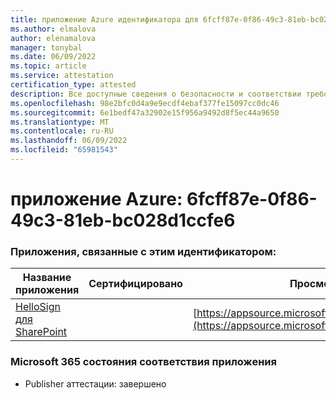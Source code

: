 ```yaml
---
title: приложение Azure идентификатора для 6fcff87e-0f86-49c3-81eb-bc028d1ccfe6
ms.author: elmalova
author: elenamalova
manager: tonybal
ms.date: 06/09/2022
ms.topic: article
ms.service: attestation
certification_type: attested
description: Все доступные сведения о безопасности и соответствии требованиям для 6fcff87e-0f86-49c3-81eb-bc028d1ccfe6.
ms.openlocfilehash: 98e2bfc0d4a9e9ecdf4ebaf377fe15097cc0dc46
ms.sourcegitcommit: 6e1bedf47a32902e15f956a9492d8f5ec44a9650
ms.translationtype: MT
ms.contentlocale: ru-RU
ms.lasthandoff: 06/09/2022
ms.locfileid: "65981543"
---
```

# <a name="azure-app-id-6fcff87e-0f86-49c3-81eb-bc028d1ccfe6"></a>приложение Azure: 6fcff87e-0f86-49c3-81eb-bc028d1ccfe6


### <a name="apps-associated-with-this-id"></a>Приложения, связанные с этим идентификатором:
| **Название приложения** | **Сертифицировано** | **Просмотр в AppSource** |
|--------------|---------------|-----------------------|
| [HelloSign для SharePoint](../forward/WA200003245.md) |  | [https://appsource.microsoft.com/product/office/WA200003245](https://appsource.microsoft.com/product/office/WA200003245) |

### <a name="microsoft-365-app-compliance-status"></a>Microsoft 365 состояния соответствия приложения
- Publisher аттестации: завершено
